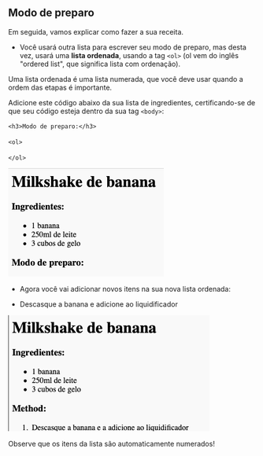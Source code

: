 ## Modo de preparo

Em seguida, vamos explicar como fazer a sua receita.

+ Você usará outra lista para escrever seu modo de preparo, mas desta vez, usará uma **lista ordenada**, usando a tag `<ol>` (ol vem do inglês "ordered list", que significa lista com ordenação).

Uma lista ordenada é uma lista numerada, que você deve usar quando a ordem das etapas é importante.

Adicione este código abaixo da sua lista de ingredientes, certificando-se de que seu código esteja dentro da sua tag `<body>`:

    <h3>Modo de preparo:</h3>
    
    <ol>
    
    </ol>
    

![screenshot](images/recipe-method.png)

+ Agora você vai adicionar novos itens na sua nova lista ordenada:

    <li>Descasque a banana e adicione ao liquidificador</li>
    

![screenshot](images/recipe-ol.png)

Observe que os itens da lista são automaticamente numerados!